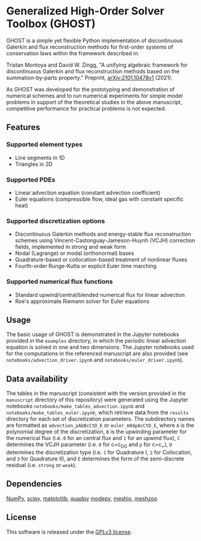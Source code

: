# Generalized High-Order Solver Toolbox (GHOST)
GHOST is a simple yet flexible Python implementation of discontinuous Galerkin and flux reconstruction methods for first-order systems of conservation laws within the framework described in:

Tristan Montoya and David W. Zingg, "A unifying algebraic framework for discontinuous Galerkin and flux reconstruction methods based on the summation-by-parts property." Preprint, [arXiv:2101.10478v1](https://arxiv.org/abs/2101.10478) (2021).

As GHOST was developed for the prototyping and demonstration of numerical schemes and to run numerical experiments for simple model problems in support of the theoretical studies in the above manuscript, competitive performance for practical problems is not expected.

## Features

### Supported element types

- Line segments in 1D
- Triangles in 2D

### Supported PDEs

- Linear advection equation (constant advection coefficient)
- Euler equations (compressible flow, ideal gas with constant specific heat)

### Supported discretization options

- Discontinuous Galerkin methods and energy-stable flux reconstruction schemes using Vincent-Castonguay-Jameson-Huynh (VCJH) correction fields, implemented in strong and weak form
- Nodal (Lagrange) or modal (orthonormal) bases
- Quadrature-based or collocation-based treatment of nonlinear fluxes
- Fourth-order Runge-Kutta or explicit Euler time marching

### Supported numerical flux functions

- Standard upwind/central/blended numerical flux for linear advection
- Roe's approximate Riemann solver for Euler equations 

## Usage

The basic usage of GHOST is demonstrated in the Jupyter notebooks provided in the `examples` directory, in which the periodic linear advection equation is solved in one and two dimensions. The Jupyter notebooks used for the computations in the referenced manuscript are also provided (see `notebooks/advection_driver.ipynb` and `notebooks/euler_driver.ipynb`).

## Data availability

The tables in the manuscript (consistent with the version provided in the  `manuscript` directory of this repository) were generated using the Jupyter notebooks `notebooks/make_tables_advection.ipynb` and `notebooks/make_tables_euler.ipynb`, which retrieve data from the `results` directory for each set of discretization parameters. The subdirectory names are formatted as `advection_pAbBcCtD_E` or `euler_m04pAcCtD_E`,  where `A` is the polynomial degree of the discretization, `B` is the upwinding parameter for the numerical flux (i.e. `0` for an central flux and `1` for an upwind flux), `C` determines the VCJH parameter (i.e. `0` for c=c<sub>DG</sub> and `p` for c=c<sub>+</sub>), `D` determines the discretization type (i.e. `1` for Quadrature I, `2` for Collocation, and `3` for Quadrature II), and `E` determines the form of the semi-discrete residual (i.e. `strong` or `weak`).
## Dependencies

[NumPy](https://numpy.org/), [scipy](https://scipy.org/), [matplotlib](https://matplotlib.org/), [quadpy](https://github.com/nschloe/quadpy)
[modepy](https://github.com/inducer/modepy), [meshio](https://github.com/nschloe/meshio),
[meshzoo](https://github.com/nschloe/meshzoo)

## License

This software is released under the [GPLv3 license](https://www.gnu.org/licenses/gpl-3.0.en.html).

